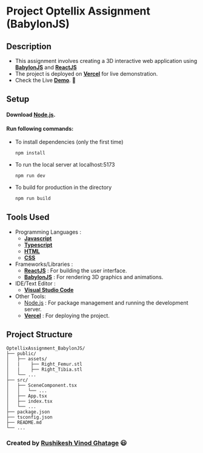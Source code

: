 # Project Optellix Assignment (BabylonJS)

## Description

-   This assignment involves creating a 3D interactive web application using **[BabylonJS](https://www.babylonjs.com/)** and **[ReactJS](https://react.dev/)**
-   The project is deployed on **[Vercel](https://vercel.com/)** for live demonstration.
-   Check the Live **[Demo](https://optellix-assignment-babylon.vercel.app/)**. :red_circle:

## Setup

#### Download [Node.js](https://nodejs.org/en/download/).

#### Run following commands:

-   To install dependencies (only the first time)
    ```bash
    npm install
    ```
-   To run the local server at localhost:5173
    ```bash
    npm run dev
    ```
-   To build for production in the directory
    ```bash
    npm run build
    ```

## Tools Used

-   Programming Languages :
    -   **[Javascript](https://www.javascript.com/)**
    -   **[Typescript](https://www.typescriptlang.org/)**
    -   **[HTML](https://html.com/)**
    -   **[CSS](https://www.w3.org/TR/CSS/#css)**
-   Frameworks/Libraries :
    -   **[ReactJS](https://react.dev/)** : For building the user interface.
    -   **[BabylonJS](https://www.babylonjs.com/)** : For rendering 3D graphics and animations.
-   IDE/Text Editor :
    -   **[Visual Studio Code](https://code.visualstudio.com/)**
-   Other Tools:
    -   [Node.js](https://nodejs.org/en/download/) : For package management and running the development server.
    -   **[Vercel](https://vercel.com/)** : For deploying the project.

## Project Structure

```
OptellixAssignment_BabylonJS/
├── public/
│   ├── assets/
│   |    ├── Right_Femur.stl
│   |    ├── Right_Tibia.stl
│   └── ...
├── src/
│   ├── SceneComponent.tsx
│   │   └── ...
│   ├── App.tsx
│   ├── index.tsx
│   └── ...
├── package.json
├── tsconfig.json
├── README.md
└── ...
```

### Created by [Rushikesh Vinod Ghatage](https://www.linkedin.com/in/rushikesh-ghatage-477489222/) :smiley:

